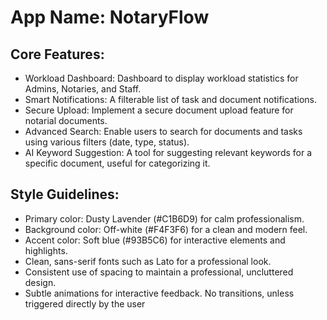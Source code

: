 # **App Name**: NotaryFlow

## Core Features:

- Workload Dashboard: Dashboard to display workload statistics for Admins, Notaries, and Staff.
- Smart Notifications: A filterable list of task and document notifications.
- Secure Upload: Implement a secure document upload feature for notarial documents.
- Advanced Search: Enable users to search for documents and tasks using various filters (date, type, status).
- AI Keyword Suggestion: A tool for suggesting relevant keywords for a specific document, useful for categorizing it.

## Style Guidelines:

- Primary color: Dusty Lavender (#C1B6D9) for calm professionalism.
- Background color: Off-white (#F4F3F6) for a clean and modern feel.
- Accent color: Soft blue (#93B5C6) for interactive elements and highlights.
- Clean, sans-serif fonts such as Lato for a professional look.
- Consistent use of spacing to maintain a professional, uncluttered design.
- Subtle animations for interactive feedback. No transitions, unless triggered directly by the user